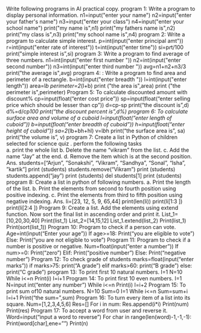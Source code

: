 Write following programs in AI practical copy. 
program 1: Write a program to display personal information. 
n1=input("enter your name") 
n2=input("enter your father's name") 
n3=input("enter your class") 
n4=input("enter your school name") 
print("my name is",n1) 
print("my fathers name is",n2) 
print("my class is",n3) 
print("my school name is",n4) 
program 2: Write a program to calculate simple interest. 
p=int(input("enter principal amt")) 
r=int(input("enter rate of interest")) 
t=int(input("enter time")) 
si=p*r*t/100 
print("simple interest is”,si) 
program 3: Write a program to find average of three numbers. 
n1=int(input("enter first number ")) 
n2=int(input("enter second number")) 
n3=int(input("enter third number ")) 
avg=n1+n2+n3/3 
print("the average is",avg) 
program 4: : Write a program to find area and perimeter of a rectangle. 
b=int(input("enter breadth ")) 
l=int(input("enter length")) 
area=l*b 
perimeter=2*(l+b) 
print  ("the area is",area) 
print ("the perimeter is",perimeter) 
Program 5: 
To calculate discounted amount with discount% 
cp=input(float(“enter cost price”)) 
sp=input(float(“enter selling price which should be lesser than cp”)) 
d=cp-sp 
print(“the discount is”,d) 
d%=d/cp*100 
print(“the discount percent is”,d%) 
program 6: 
To calculate surface area and volume of a cuboid 
l=input(float(“enter length of cuboid”)) 
b=input(float(“enter breadth of cuboid”)) 
h=input(float(“enter height of cuboid”)) 
sa=2*(lb+bh+hl) 
v=l*b*h 
print(“the surface area is”, sa) 
print(“the volume is”, v) 
program 7: Create a list in Python of children selected for science quiz . 
perform the following tasks  
a. print the whole list 
b. Delete the name “vikram” from the list. 
c. Add the name “Jay” at the end. 
d. Remove the item which is at the second position. 
Ans.  students=[“Arjun”, ”Sonakshi”, “Vikram”, “Sandhya”, “Sonal”, “Isha”, ”kartik”] 
print (students) 
students.remove(“Vikram”) 
print (students) 
students.append(“jay”) 
print (students) 
del students[1] 
print (students) 
program 8: Create a list in python of following numbers. 
a. Print the length of the list. 
b. Print the elements from second to fourth position using positive indexing. 
c. Print the elements from third to fifth position using negative indexing. 
Ans.   li=[23, 12, 5, 9, 65,44] 
print(len(li)) 
print(li[1:3 ]) 
print(li[2:4 ]) 
Program 9: 
Create a list. Add the elements using extend function. Now sort the final list in ascending order and 
print it. 
List_1=[10,20,30,40] 
Print(list_1) 
List_2=[14,15,12] 
List_1.extend(list_2) 
Print(list_1) 
Print(sort(list_1)) 
Program 10: Program to check if a person can vote. 
Age=int(input(“Enter your age”)) 
If age>=18: 
Print(“you are eligible to vote”) 
Else: 
Print(“you are not eligible to vote”) 
Program 11: 
Program to check if a number is positive or negative. 
Num=float(input(“enter a number”)) 
If num>=0: 
Print(“zero”) 
Elif: 
Print(“positive number”) 
Else: 
Print(“negative number”) 
Program 12: 
To check grade of students 
marks=float(input(“enter marks”)) 
if marks>75: 
print(“A grade”) 
elif marks>60: 
print(“B grade”) 
else: 
print(“C grade”) 
program 13: 
To print first 10 natural numbers. 
I=1 
N=10 
While i<=n 
Print(i) 
I=i+1 
Program 14: 
To print first 10 even numbers. 
I=1 
N=input int(“enter any number”) 
While i<=n 
Print(i) 
I=i+2 
Program 15: 
To print sum of10 natural numbers. 
N=10 
Sum=0 
I=1 
While i<=n 
Sum=sum+i 
I=i+1 
Print(“the sum=”,sum) 
Program 16: 
To turn every item of a list into its square. 
Num=[1,2,3,4,5,6] 
Res=[] 
For i in num: 
Res.append(i*i) 
Print(num) 
Print(res) 
Program 17: 
To accept a word from user and reverse it. 
Word=input(“input a word to reverse”) 
For char in range(len(word)-1,-1,-1): 
Print(word[char],ene=””) 
Print(n)
